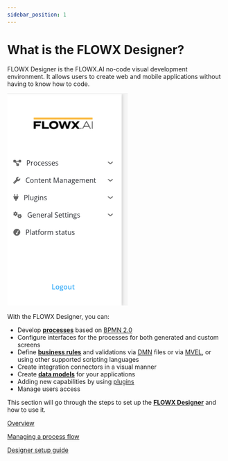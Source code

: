 ```yaml
---
sidebar_position: 1
---
```


# What is the FLOWX Designer?

FLOWX Designer is the FLOWX.AI no-code visual development environment. It allows users to create web and mobile applications without having to know how to code.

![image alt](./img/flowx-designer.png#center)

With the FLOWX Designer, you can:

* Develop [**processes**](../terms/flowx-process) based on [BPMN 2.0](../platform-overview/frameworks-and-standards/business-process-industry-standards/intro-to-bpmn)
* Configure interfaces for the processes for both generated and custom screens
* Define [**business rules**](../terms/business-rules) and validations via [DMN](../platform-overview/frameworks-and-standards/business-process-industry-standards/intro-to-dmn.md) files or via [MVEL](../platform-overview/frameworks-and-standards/business-process-industry-standards/intro-to-mvel.md), or using other supported scripting languages
* Create integration connectors in a visual manner
* Create [**data models**](../terms/flowx-data-model) for your applications
* Adding new capabilities by using [plugins](../platform-deep-dive/plugins/plugins.md)
* Manage users access

This section will go through the steps to set up the [**FLOWX Designer**](../terms/flowx-ai-designer) and how to use it.

[Overview](overview)

[Managing a process flow](managing-a-process-flow/)

[Designer setup guide](designer-setup-guide/)





